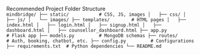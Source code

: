 Recommended Project Folder Structure <br>
`mindbridge/
├── static/           # CSS, JS, images
│   ├── css/
│   ├── js/
│   └── images/
├── templates/        # HTML pages
│   ├── index.html
│   ├── login.html
│   ├── signup.html
│   ├── dashboard.html
│   ├── counsellor_dashboard.html
├── app.py            # Flask app
├── models.py         # MongoDB schemas
├── routes/           # Auth, booking, chatbot, etc.
├── config.py         # Configurations
├── requirements.txt  # Python dependencies
└── README.md`

